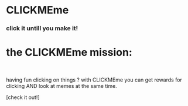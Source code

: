 # CLICKMEme
### click it untill you make it!

# the CLICKMEme mission:

<br>

having fun clicking on things ?
with CLICKMEme you can get rewards for clicking AND look at memes at the same time.

[check it out!]

